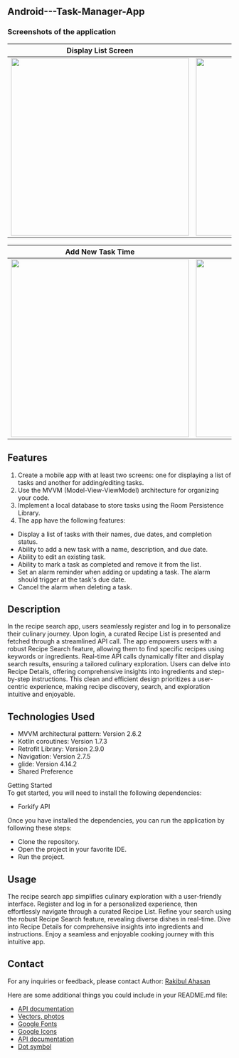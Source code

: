 ## Android---Task-Manager-App

### Screenshots of the application  


Display List Screen           |  Existing Task Mark/Edit           | Add New Task Page         |  Add New Task Calander         | 
:-------------------------:|:------------------------:|:------------------------:|:------------------------:|
<img src="https://github.com/PaponAhasan/Android---Task-Manager-App/assets/59710234/521fb1b3-22cd-4847-bd63-211991ebbd82" height="400"> |  <img src="https://github.com/PaponAhasan/Android---Task-Manager-App/assets/59710234/d42c33d3-068d-4251-b228-dd2e3982eec5" height="400"> | <img src="https://github.com/PaponAhasan/Android---Task-Manager-App/assets/59710234/03e78b61-621a-43b5-9d0d-b04ed930064e" height="400">  | <img src="https://github.com/PaponAhasan/Android---Task-Manager-App/assets/59710234/29d7b4d4-bb64-4e93-9efd-996d9c77a182" height="400"> |

Add New Task Time       |   Add New Task Cancel            | Task Alarm         |   Existing Completed      | 
:-------------------------:|:------------------------:|:------------------------:|:------------------------:|
<img src="https://github.com/PaponAhasan/Android---Task-Manager-App/assets/59710234/f4787f67-2de7-4742-83b4-d1c86bd3babf" height="400">  |  <img src="https://github.com/PaponAhasan/Android---Task-Manager-App/assets/59710234/c7a3d0ee-2679-49f3-87a6-3dc38066c81b" height="400"> | <img src="https://github.com/PaponAhasan/Android---Task-Manager-App/assets/59710234/4fb76777-0e8e-4d7d-b97c-debdf78318ce" height="400">  |<img src="https://github.com/PaponAhasan/Android---Task-Manager-App/assets/59710234/cf61c300-a85b-472e-ac0b-1e6ca458be11" height="400">  |

## Features

1. Create a mobile app with at least two screens: one for displaying a list of tasks and another for
adding/editing tasks.  
2. Use the MVVM (Model-View-ViewModel) architecture for organizing your code.  
3. Implement a local database to store tasks using the Room Persistence Library.  
4. The app have the following features:  
  - Display a list of tasks with their names, due dates, and completion status.  
  - Ability to add a new task with a name, description, and due date.  
  - Ability to edit an existing task.  
  - Ability to mark a task as completed and remove it from the list.  
  - Set an alarm reminder when adding or updating a task. The alarm should trigger at the task's
  due date.  
  - Cancel the alarm when deleting a task.  
  

## Description
In the recipe search app, users seamlessly register and log in to personalize their culinary journey. Upon login, a curated Recipe List is presented and fetched through a streamlined API call. The app empowers users with a robust Recipe Search feature, allowing them to find specific recipes using keywords or ingredients. Real-time API calls dynamically filter and display search results, ensuring a tailored culinary exploration. Users can delve into Recipe Details, offering comprehensive insights into ingredients and step-by-step instructions. This clean and efficient design prioritizes a user-centric experience, making recipe discovery, search, and exploration intuitive and enjoyable.  

## Technologies Used
- MVVM architectural pattern: Version 2.6.2
- Kotlin coroutines: Version 1.7.3
- Retrofit Library: Version 2.9.0
- Navigation: Version 2.7.5
- glide: Version 4.14.2
- Shared Preference

Getting Started  
To get started, you will need to install the following dependencies:  

- Forkify API

Once you have installed the dependencies, you can run the application by following these steps:  

- Clone the repository.  
- Open the project in your favorite IDE.  
- Run the project.
 
## Usage    
The recipe search app simplifies culinary exploration with a user-friendly interface. Register and log in for a personalized experience, then effortlessly navigate through a curated Recipe List. Refine your search using the robust Recipe Search feature, revealing diverse dishes in real-time. Dive into Recipe Details for comprehensive insights into ingredients and instructions. Enjoy a seamless and enjoyable cooking journey with this intuitive app.  


## Contact
For any inquiries or feedback, please contact Author: <ins>Rakibul Ahasan</ins>  

Here are some additional things you could include in your README.md file:  

- [API documentation](https://forkify-api.herokuapp.com/)
- [Vectors, photos](https://www.freepik.com/)
- [Google Fonts](https://fonts.google.com/)
- [Google Icons](https://fonts.google.com/icons)
- [API documentation](https://forkify-api.herokuapp.com/)
- [Dot symbol](https://symbolsdb.com/dot-symbol)
